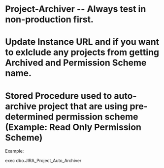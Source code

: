 # Project-Archiver -- Always test in non-production first. 

# Update Instance URL and if you want to exlclude any projects from getting Archived and Permission Scheme name.

# Stored Procedure used to auto-archive project that are using pre-determined permission scheme (Example:  Read Only Permission Scheme)


Example:

exec dbo.JIRA_Project_Auto_Archiver
